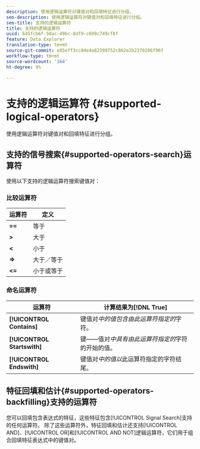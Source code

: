 ```yaml
---
description: 使用逻辑运算符对键值对和回填特征进行分组。
seo-description: 使用逻辑运算符对键值对和回填特征进行分组。
seo-title: 支持的逻辑运算符
title: 支持的逻辑运算符
uuid: 645fcb6f-50ac-49bc-8df9-c699c749cf8f
feature: Data Explorer
translation-type: tm+mt
source-git-commit: e05eff3cc04e4a82399752c862e2b2370286f96f
workflow-type: tm+mt
source-wordcount: '164'
ht-degree: 9%

---
```



# 支持的逻辑运算符 {#supported-logical-operators}

使用逻辑运算符对键值对和回填特征进行分组。

## 支持的信号搜索{#supported-operators-search}运算符

使用以下支持的逻辑运算符搜索键值对：

### 比较运算符

| 运算符 | 定义 |
|---|---|
| **==** | 等于 |
| **>** | 大于 |
| **&lt;** | 小于 |
| **=>** | 大于／等于 |
| **&lt;=** | 小于或等于 |

### 命名运算符

| 运算符 | 计算结果为[!DNL True] |
|---|---|
| **[!UICONTROL Contains]** | 键值对&#x200B;*中的值包含由此运算符指定的*&#x200B;字符。 |
| **[!UICONTROL Startswith]** | 键——值对&#x200B;*中具有由此运算符指定的*&#x200B;字符的开始的值。 |
| **[!UICONTROL Endswith]** | 键值对&#x200B;*中的值以*&#x200B;此运算符指定的字符结尾。 |

## 特征回填和估计{#supported-operators-backfilling}支持的运算符

您可以回填包含表达式的特征，这些特征包含[!UICONTROL Signal Search]支持的任何运算符。 除了这些运算符外，特征回填和估计还支持[!UICONTROL AND]、[!UICONTROL OR]和[!UICONTROL AND NOT]逻辑运算符，它们用于组合回填特征表达式中的键值对。